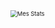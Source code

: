 <img src="https://github-readme-stats.vercel.app/api?username=AnonymoCraft&theme=dark&show_icons=true" alt="Mes Stats" style="float: center; zoom: 67%;" />
